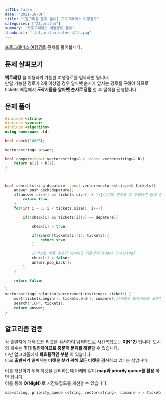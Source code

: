 ```yaml
---
isTIL: false
date: "2021-10-01"
title: "[알고리즘 문제 풀이] 프로그래머스 여행경로"
categories: ["Algorithm"]
summary: "프로그래머스 여행경로 풀이"
thumbnail: "./algorithm-solve-4/th.jpg"
---
```


[프로그래머스 여행경로](https://programmers.co.kr/learn/courses/30/lessons/43164) 문제를 풀어봅니다.

## 문제 살펴보기

**백트래킹** 을 이용하여 가능한 여행경로를 탐색하면 됩니다.  
만일 가능한 경로가 2개 이상일 경우 알파벳 순서가 앞서는 경로를 구해야 하므로 tickets 배열에서 **도착지들을 알파벳 순서로 정렬** 한 후 탐색을 진행합니다.

## 문제 풀이

```cpp
#include <string>
#include <vector>
#include <algorithm>
using namespace std;

bool check[10005];

vector<string> answer;

bool compare(const vector<string>& a, const vector<string>& b){
    return a[1] < b[1];
}



bool search(string depature, const vector<vector<string>>& tickets){
    answer.push_back(depature);
    if(answer.size() == tickets.size() + 1){//여행 경로를 다 구했다면 탐색 종료
        return true;
    }
    for(int i = 0; i < tickets.size(); i++){

        if(!check[i] && tickets[i][0] == depature){

            check[i] = true;

            if(search(tickets[i][1], tickets)){
                return true;
            }

            //가능한 여행 경로가 아니라면 되돌아가기(Back Tracking)
            check[i] = false;
            answer.pop_back();
        }
    }

    return false;

}
vector<string> solution(vector<vector<string>> tickets) {
    sort(tickets.begin(), tickets.end(), compare);//티켓의 도착지들을 오름차순으로 정렬
    search("ICN", tickets);
    return answer;
}
```

## 알고리즘 검증

각 출발지에 대해 모든 티켓을 검사하여 탐색하므로 시간복잡도는 **O(N^2)** 입니다.
도시의 개수는 **최대 일만개이므로 충분히 문제를 해결**할 수 있습니다.  
다만 알고리즘에서 **비효율적인 부분** 이 있습니다.  
바로 **출발지가 일치하는 티켓을 찾기 위해 모든 티켓을 검사**하고 있다는 점입니다.

이를 개선하기 위해 티켓을 관리하는데 아래와 같이 **map과 priority queue를 활용** 하면 됩니다.  
이를 통해 **O(NlgN)** 로 시간복잡도를 개선할 수 있습니다.

```cpp
map<string, priority_queue <string, vector<string>, compare > > tickets;
```
